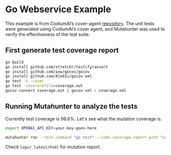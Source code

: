# Go Webservice Example

This example is from CodiumAI’s cover-agent [repository](https://github.com/Codium-ai/cover-agent/tree/main/templated_tests/go_webservice). The unit tests were generated using CodiumAI’s cover agent, and Mutahunter was used to verify the effectiveness of the test suite.

## First generate test coverage report

```bash
go build
go install github.com/stretchr/testify/assert
go install github.com/axw/gocov/gocov
go install github.com/AlekSi/gocov-xml
go test -v -cover
go test -coverprofile=coverage.out
gocov convert coverage.out | gocov-xml > coverage.xml
```

## Running Mutahunter to analyze the tests

Currently test coverage is 96.6%. Let's see what the mutation coverage is.

```bash
export OPENAI_API_KEY=your-key-goes-here

mutahunter run --test-command "go test" --code-coverage-report-path "coverage.xml" --only-mutate-file-paths "app.go" --model "gpt-4o-mini"
```

Check `logs/_latest/html` for mutation report.
